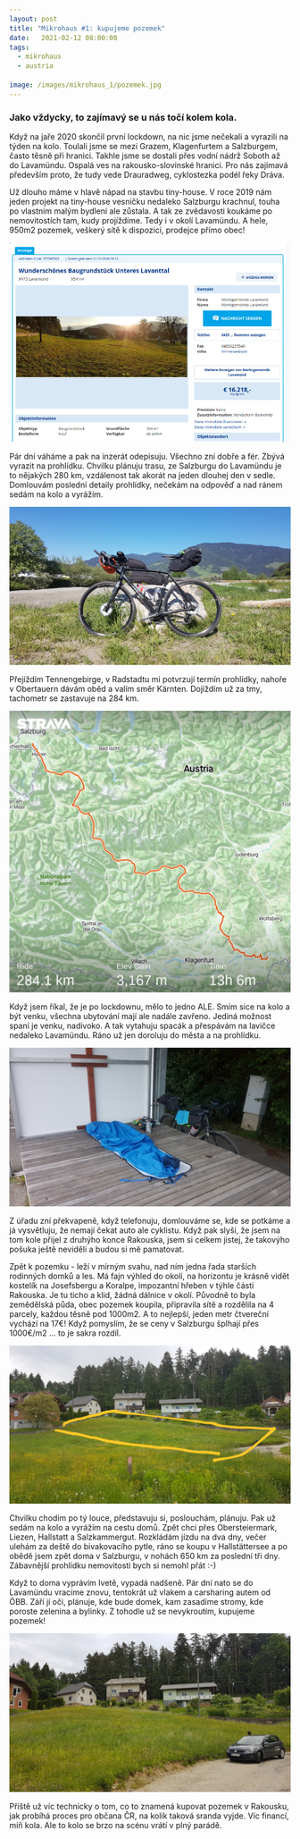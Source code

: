 ```yaml
---
layout: post
title: "Mikrohaus #1: kupujeme pozemek"
date:   2021-02-12 08:00:00
tags:
  - mikrohaus
  - austria

image: /images/mikrohaus_1/pozemek.jpg
---
```


### Jako vždycky, to zajímavý se u nás točí kolem kola. 

Když na jaře 2020 skončil první lockdown, na nic jsme nečekali a vyrazili na týden na kolo.
Toulali jsme se mezi Grazem, Klagenfurtem a Salzburgem, často těsně při hranici.
Takhle jsme se dostali přes vodní nádrž Soboth až do Lavamündu. Ospalá ves na rakousko-slovinské hranici.
Pro nás zajímavá především proto, že tudy vede Drauradweg, cyklostezka podél řeky Dráva.

Už dlouho máme v hlavě nápad na stavbu tiny-house. V roce 2019 nám jeden projekt na tiny-house vesničku nedaleko Salzburgu krachnul,
touha po vlastním malým bydlení ale zůstala. A tak ze zvědavosti koukáme po nemovitostích tam, kudy projíždíme. Tedy i v okolí Lavamündu. 
A hele, 950m2 pozemek, veškerý sítě k dispozici, prodejce přímo obec!

![Willhaben](/images/mikrohaus_1/willhaben.png)

Pár dní váháme a pak na inzerát odepisuju. Všechno zní dobře a fér. Zbývá vyrazit na prohlídku.
Chvilku plánuju trasu, ze Salzburgu do Lavamündu je to nějakých 280 km, vzdálenost tak akorát na jeden dlouhej den v sedle.
Domlouvám poslední detaily prohlídky, nečekám na odpověď a nad ránem sedám na kolo a vyrážím.

![Bikepacking setup](/images/mikrohaus_1/bikepacking.jpg)

Přejíždím Tennengebirge, v Radstadtu mi potvrzují termín prohlídky, nahoře v Obertauern dávám oběd a valím směr Kärnten. Dojíždím už za tmy, tachometr se zastavuje na 284 km.

![Salzburg-Lavamünd](/images/mikrohaus_1/strava.jpeg)

Když jsem říkal, že je po lockdownu, mělo to jedno ALE. Smím sice na kolo a být venku, všechna ubytování mají ale nadále zavřeno.
Jediná možnost spaní je venku, nadivoko. A tak vytahuju spacák a přespávám na lavičce nedaleko Lavamündu. 
Ráno už jen doroluju do města a na prohlídku.

![Přenocování](/images/mikrohaus_1/nocoviste.jpg)

Z úřadu zní překvapeně, když telefonuju, domlouváme se, kde se potkáme a já vysvětluju, že nemají čekat
auto ale cyklistu. Když pak slyší, že jsem na tom kole přijel z druhýho konce Rakouska, jsem si celkem jistej,
že takovýho pošuka ještě neviděli a budou si mě pamatovat.

Zpět k pozemku - leží v mírným svahu, nad ním jedna řada starších rodinných domků a les. Má fajn výhled do okolí, 
na horizontu je krásně vidět kostelík na Josefsbergu a Koralpe, impozantní hřeben v týhle části Rakouska. 
Je tu ticho a klid, žádná dálnice v okolí. Původně to byla zemědělská půda, obec pozemek koupila, připravila
sítě a rozdělila na 4 parcely, každou těsně pod 1000m2. A to nejlepší, jeden metr čtvereční vychází na 17€! 
Když pomyslím, že se ceny v Salzburgu šplhají přes 1000€/m2 ... to je sakra rozdíl.

![Pozemek](/images/mikrohaus_1/pozemek.jpg)

Chvilku chodím po tý louce, představuju si, poslouchám, plánuju. Pak už sedám na kolo a vyrážím na cestu domů.
Zpět chci přes Obersteiermark, Liezen, Hallstatt a Salzkammergut. Rozkládám jízdu na dva dny,
večer ulehám za deště do bivakovacího pytle, ráno se koupu v Hallstättersee a po obědě jsem zpět doma v Salzburgu, 
v nohách 650 km za poslední tři dny. Zábavnější prohlídku nemovitosti bych si nemohl přát :-)

Když to doma vyprávím Ivetě, vypadá nadšeně. Pár dní nato se do Lavamündu vracíme znovu,
tentokrát už vlakem a carsharing autem od ÖBB. Září jí oči, plánuje, kde bude domek, kam zasadíme stromy, 
kde poroste zelenina a bylinky. Z tohodle už se nevykroutím, kupujeme pozemek!

![Willhaben](/images/mikrohaus_1/carsharing.jpg)

Příště už víc technicky o tom, co to znamená kupovat pozemek v Rakousku, jak probíhá proces pro občana ČR, 
na kolik taková sranda vyjde. Víc financí, míň kola. Ale to kolo se brzo na scénu vrátí v plný parádě.


